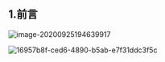 ## 1.前言

![image-20200925194639917](https://gitee.com/xiaoseame/PictureBed/raw/master/LR-Notes/image-20200925194639917.png)



![16957b8f-ced6-4890-b5ab-e7f31ddc3f5c](https://gitee.com/xiaoseame/PictureBed/raw/master/LR-Notes/16957b8f-ced6-4890-b5ab-e7f31ddc3f5c.jpg)